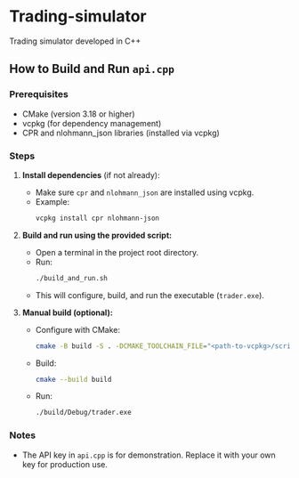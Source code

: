 # Trading-simulator
Trading simulator developed in C++

## How to Build and Run `api.cpp`

### Prerequisites
- CMake (version 3.18 or higher)
- vcpkg (for dependency management)
- CPR and nlohmann_json libraries (installed via vcpkg)

### Steps
1. **Install dependencies** (if not already):
	 - Make sure `cpr` and `nlohmann_json` are installed using vcpkg.
	 - Example:
		 ```bash
		 vcpkg install cpr nlohmann-json
		 ```

2. **Build and run using the provided script:**
	 - Open a terminal in the project root directory.
	 - Run:
		 ```bash
		 ./build_and_run.sh
		 ```
	 - This will configure, build, and run the executable (`trader.exe`).

3. **Manual build (optional):**
	 - Configure with CMake:
		 ```bash
		 cmake -B build -S . -DCMAKE_TOOLCHAIN_FILE="<path-to-vcpkg>/scripts/buildsystems/vcpkg.cmake"
		 ```
	 - Build:
		 ```bash
		 cmake --build build
		 ```
	 - Run:
		 ```bash
		 ./build/Debug/trader.exe
		 ```

### Notes
- The API key in `api.cpp` is for demonstration. Replace it with your own key for production use.